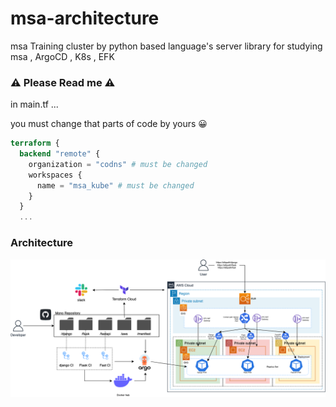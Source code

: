 # msa-architecture
msa Training cluster by python based language's server library for studying msa , ArgoCD , K8s , EFK 


### ⚠️ Please Read me ⚠️

in main.tf ...

you must change that parts of code by yours 😀 
```tf
terraform {
  backend "remote" {
    organization = "codns" # must be changed
    workspaces {
      name = "msa_kube" # must be changed
    }
  }
  ...
 ```
 

### Architecture
![image](kube_msa_architecture.drawio.png)
